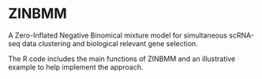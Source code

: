 # ZINBMM
A Zero-Inflated Negative Binomical mixture model for simultaneous scRNA-seq data clustering and biological relevant gene selection.

The R code includes the main functions of ZINBMM  and an illustrative example to help  implement the approach.
